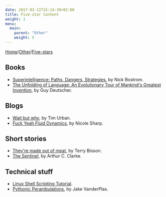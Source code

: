 ```yaml
---
date: 2017-03-11T15:14:39+02:00
title: Five-star Content
weight: 1
menu:
  main:
    parent: "Other"
    weight: 5
---
```


[Home](/)/[Other](/other/)/[Five-stars](/other/five-stars/)

## Books
* [Superintelligence: Paths, Dangers, Strategies](https://en.wikipedia.org/wiki/Superintelligence:_Paths,_Dangers,_Strategies), by Nick Bostrom.
* [The Unfolding of Language: An Evolutionary Tour of Mankind's Greatest Invention](https://www.amazon.com/Unfolding-Language-Evolutionary-Mankinds-Invention/dp/0805080120), by Guy Deutscher.

## Blogs
* [Wait but why](http://waitbutwhy.com/), by Tim Urban.
* [Fuck Yeah Fluid Dynamics](http://fuckyeahfluiddynamics.tumblr.com/about), by Nicole Sharp.

## Short stories
* [They're made out of meat](http://www.terrybisson.com/page6/page6.html), by Terry Bisson.
* [The Sentinel](http://future-lives.com/wp-content/uploads/2014/09/TheSentinel.pdf), by Arthur C. Clarke.

## Technical stuff
* [Linux Shell Scripting Tutorial](https://bash.cyberciti.biz/guide/Main_Page).
* [Pythonic Perambulations](https://jakevdp.github.io/), by Jake VanderPlas.
